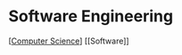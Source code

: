 # Software Engineering

[[Computer Science]] [[Software]]

[//begin]: # "Autogenerated link references for markdown compatibility"
[Computer Science]: computer-science "Computer Science"
[//end]: # "Autogenerated link references"